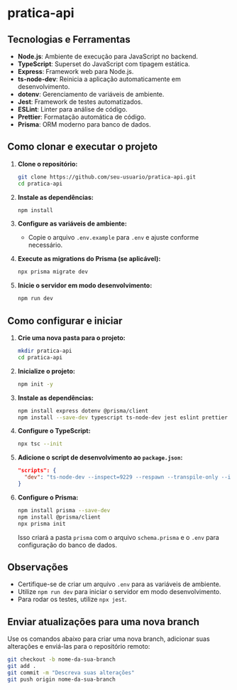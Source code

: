 # pratica-api

## Tecnologias e Ferramentas

- **Node.js**: Ambiente de execução para JavaScript no backend.
- **TypeScript**: Superset do JavaScript com tipagem estática.
- **Express**: Framework web para Node.js.
- **ts-node-dev**: Reinicia a aplicação automaticamente em desenvolvimento.
- **dotenv**: Gerenciamento de variáveis de ambiente.
- **Jest**: Framework de testes automatizados.
- **ESLint**: Linter para análise de código.
- **Prettier**: Formatação automática de código.
- **Prisma**: ORM moderno para banco de dados.

## Como clonar e executar o projeto

1. **Clone o repositório:**
    ```bash
    git clone https://github.com/seu-usuario/pratica-api.git
    cd pratica-api
    ```

2. **Instale as dependências:**
    ```bash
    npm install
    ```

3. **Configure as variáveis de ambiente:**
    - Copie o arquivo `.env.example` para `.env` e ajuste conforme necessário.

4. **Execute as migrations do Prisma (se aplicável):**
    ```bash
    npx prisma migrate dev
    ```

5. **Inicie o servidor em modo desenvolvimento:**
    ```bash
    npm run dev
    ```

## Como configurar e iniciar

1. **Crie uma nova pasta para o projeto:**
    ```bash
    mkdir pratica-api
    cd pratica-api
    ```

2. **Inicialize o projeto:**
    ```bash
    npm init -y
    ```

3. **Instale as dependências:**
    ```bash
    npm install express dotenv @prisma/client
    npm install --save-dev typescript ts-node-dev jest eslint prettier prisma @types/node @types/express @types/jest
    ```

4. **Configure o TypeScript:**
    ```bash
    npx tsc --init
    ```

4. **Adicione o script de desenvolvimento ao `package.json`:**
    ```json
    "scripts": {
      "dev": "ts-node-dev --inspect=9229 --respawn --transpile-only --ignore node_modules src/server.ts"
    }
    ```

5. **Configure o Prisma:**
    ```bash
    npm install prisma --save-dev
    npm install @prisma/client
    npx prisma init
    ```
    Isso criará a pasta `prisma` com o arquivo `schema.prisma` e o `.env` para configuração do banco de dados.

## Observações

- Certifique-se de criar um arquivo `.env` para as variáveis de ambiente.
- Utilize `npm run dev` para iniciar o servidor em modo desenvolvimento.
- Para rodar os testes, utilize `npx jest`.

## Enviar atualizações para uma nova branch

Use os comandos abaixo para criar uma nova branch, adicionar suas alterações e enviá-las para o repositório remoto:

```bash
git checkout -b nome-da-sua-branch
git add .
git commit -m "Descreva suas alterações"
git push origin nome-da-sua-branch
```
